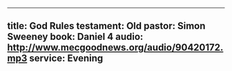 ---
 title: God Rules
 testament: Old
 pastor: Simon Sweeney 
 book: Daniel 4
 audio: http://www.mecgoodnews.org/audio/90420172.mp3
 service: Evening
 ---
